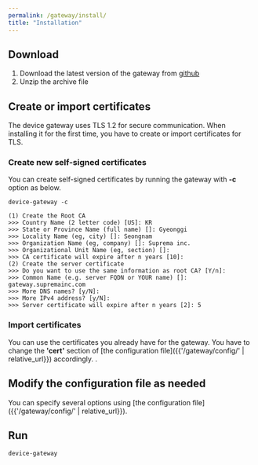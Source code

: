 ```yaml
---
permalink: /gateway/install/
title: "Installation"
---
```


## Download

1. Download the latest version of the gateway from [github](https://github.com/biostar-dev/g-sdk/releases/tag/V0.9.5)
2. Unzip the archive file

## Create or import certificates

The device gateway uses TLS 1.2 for secure communication. When installing it for the first time, you have to create or import certificates for TLS. 

### Create new self-signed certificates

You can create self-signed certificates by running the gateway with __-c__ option as below.

```
device-gateway -c

(1) Create the Root CA
>>> Country Name (2 letter code) [US]: KR
>>> State or Province Name (full name) []: Gyeonggi
>>> Locality Name (eg, city) []: Seongnam
>>> Organization Name (eg, company) []: Suprema inc.
>>> Organizational Unit Name (eg, section) []:
>>> CA certificate will expire after n years [10]:
(2) Create the server certificate
>>> Do you want to use the same information as root CA? [Y/n]:
>>> Common Name (e.g. server FQDN or YOUR name) []: gateway.supremainc.com
>>> More DNS names? [y/N]:
>>> More IPv4 address? [y/N]:
>>> Server certificate will expire after n years [2]: 5
```

### Import certificates

You can use the certificates you already have for the gateway. You have to change the __'cert'__ section of [the configuration file]({{'/gateway/config/' | relative_url}}) accordingly. .

## Modify the configuration file as needed

You can specify several options using [the configuration file]({{'/gateway/config/' | relative_url}}).  

## Run

```
device-gateway
```